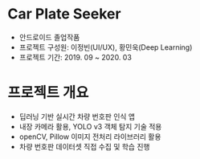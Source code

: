 # Car Plate Seeker

- 안드로이드 졸업작품
- 프로젝트 구성원: 이정빈(UI/UX), 황민욱(Deep Learning)
- 프로젝트 기간: 2019. 09 ~ 2020. 03

# 프로젝트 개요

- 딥러닝 기반 실시간 차량 번호판 인식 앱
- 내장 카메라 활용, YOLO v3 객체 탐지 기술 적용
- openCV, Pillow 이미지 전처리 라이브러리 활용
- 차량 번호판 데이터셋 직접 수집 및 학습 진행
